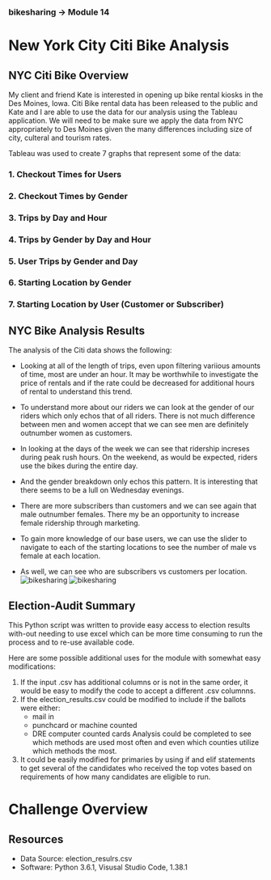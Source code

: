 ### bikesharing -> Module 14
# New York City Citi Bike Analysis

## NYC Citi Bike Overview
My client and friend Kate is interested in opening up bike rental kiosks in the Des Moines, Iowa.
Citi Bike rental data has been released to the public and Kate and I are able to use the data for our analysis using the Tableau application. 
We will need to be make sure we apply the data from NYC appropriately to Des Moines given the many differences including size of city, culteral and tourism rates.

Tableau was used to create 7 graphs that represent some of the data:
### 1. Checkout Times for Users
### 2. Checkout Times by Gender
### 3. Trips by Day and Hour
### 4. Trips by Gender by Day and Hour
### 5. User Trips by Gender and Day
### 6. Starting Location by Gender
### 7. Starting Location by User (Customer or Subscriber)


## NYC Bike Analysis Results
The analysis of the Citi data shows the following:
- Looking at all of the length of trips, even upon filtering variious amounts of time, most are under an hour. 
It may be worthwhile to investigate the price of rentals and if the rate could be decreased for additional hours of rental to understand this trend.

- To understand more about our riders we can look at the gender of our riders which only echos that of all riders.  There is not much difference between 
men and women accept that we can see men are definitely outnumber women as customers.

- In looking at the days of the week we can see that ridership increses during peak rush hours. 
On the weekend, as would be expected, riders use the bikes during the entire day.

- And the gender breakdown only echos this pattern. It is interesting that there seems to be a lull on Wednesday evenings.

- There are more subscribers than customers and we can see again that male outnumber females. There my be an opportunity to increase female ridership through marketing.

- To gain more knowledge of our base users, we can use the slider to navigate to each of the starting locations to see the number of male vs female at each location.

- As well, we can see who are subscribers vs customers per location.
![bikesharing](./CheckoutGender.png)
![bikesharing](./chkoutUser.png)

## Election-Audit Summary
This Python script was written to provide easy access to election results with-out needing to use excel which can be
more time consuming to run the process and to re-use available code.

Here are some possible additional uses for the module with somewhat easy modifications:
1) If the input .csv has additional columns or is not in the same order, it would be easy to modify the code to accept a different
.csv columnns.
2) If the election_results.csv could be modified to include if the ballots were either:
    - mail in
    - punchcard or machine counted
    - DRE computer counted cards
   Analysis could be completed to see which methods are used most often and even which counties utilize which methods the most.
3) It could be easily modified for primaries by using if and elif statements to get several of the candidates who received the top 
votes based on requirements of how many candidates are eligible to run.

# Challenge Overview

## Resources
- Data Source: election_resulrs.csv
- Software: Python 3.6.1, Visusal Studio Code, 1.38.1
